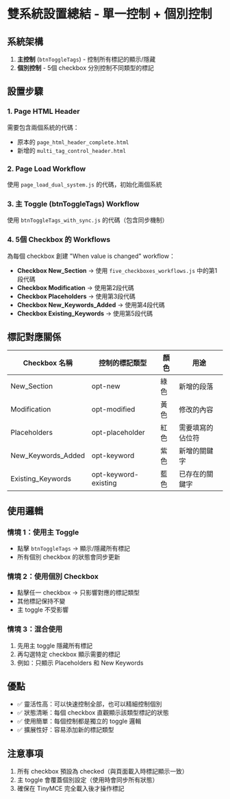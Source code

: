 # 雙系統設置總結 - 單一控制 + 個別控制

## 系統架構
1. **主控制** (`btnToggleTags`) - 控制所有標記的顯示/隱藏
2. **個別控制** - 5個 checkbox 分別控制不同類型的標記

## 設置步驟

### 1. Page HTML Header
需要包含兩個系統的代碼：
- 原本的 `page_html_header_complete.html`
- 新增的 `multi_tag_control_header.html`

### 2. Page Load Workflow
使用 `page_load_dual_system.js` 的代碼，初始化兩個系統

### 3. 主 Toggle (btnToggleTags) Workflow
使用 `btnToggleTags_with_sync.js` 的代碼（包含同步機制）

### 4. 5個 Checkbox 的 Workflows
為每個 checkbox 創建 "When value is changed" workflow：
- **Checkbox New_Section** → 使用 `five_checkboxes_workflows.js` 中的第1段代碼
- **Checkbox Modification** → 使用第2段代碼
- **Checkbox Placeholders** → 使用第3段代碼
- **Checkbox New_Keywords_Added** → 使用第4段代碼
- **Checkbox Existing_Keywords** → 使用第5段代碼

## 標記對應關係

| Checkbox 名稱 | 控制的標記類型 | 顏色 | 用途 |
|--------------|---------------|------|------|
| New_Section | opt-new | 綠色 | 新增的段落 |
| Modification | opt-modified | 黃色 | 修改的內容 |
| Placeholders | opt-placeholder | 紅色 | 需要填寫的佔位符 |
| New_Keywords_Added | opt-keyword | 紫色 | 新增的關鍵字 |
| Existing_Keywords | opt-keyword-existing | 藍色 | 已存在的關鍵字 |

## 使用邏輯

### 情境 1：使用主 Toggle
- 點擊 `btnToggleTags` → 顯示/隱藏所有標記
- 所有個別 checkbox 的狀態會同步更新

### 情境 2：使用個別 Checkbox
- 點擊任一 checkbox → 只影響對應的標記類型
- 其他標記保持不變
- 主 toggle 不受影響

### 情境 3：混合使用
1. 先用主 toggle 隱藏所有標記
2. 再勾選特定 checkbox 顯示需要的標記
3. 例如：只顯示 Placeholders 和 New Keywords

## 優點
- ✅ 靈活性高：可以快速控制全部，也可以精細控制個別
- ✅ 狀態清晰：每個 checkbox 直觀顯示該類型標記的狀態
- ✅ 使用簡單：每個控制都是獨立的 toggle 邏輯
- ✅ 擴展性好：容易添加新的標記類型

## 注意事項
1. 所有 checkbox 預設為 checked（與頁面載入時標記顯示一致）
2. 主 toggle 會覆蓋個別設定（使用時會同步所有狀態）
3. 確保在 TinyMCE 完全載入後才操作標記
